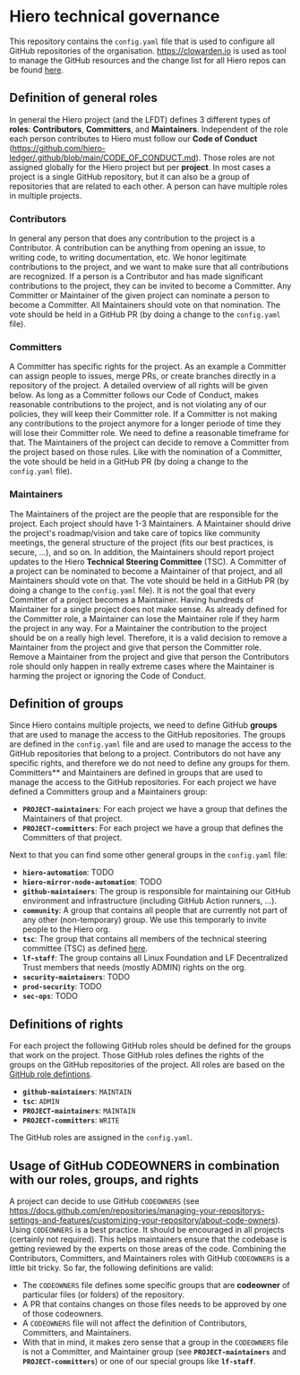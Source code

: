 # Hiero technical governance

This repository contains the `config.yaml` file that is used to configure all GitHub repositories of the organisation.
https://clowarden.io is used as tool to manage the GitHub resources and the change list for all Hiero repos can be found [here](https://clowarden.io/audit/?organization=LFDT-Hiero).

## Definition of general roles

In general the Hiero project (and the LFDT) defines 3 different types of **roles**: **Contributors**, **Committers**, and **Maintainers**.
Independent of the role each person contributes to Hiero must follow our **Code of Conduct** (https://github.com/hiero-ledger/.github/blob/main/CODE_OF_CONDUCT.md).
Those roles are not assigned globally for the Hiero project but per **project**.
In most cases a project is a single GitHub repository, but it can also be a group of repositories that are related to each other.
A person can have multiple roles in multiple projects.

### Contributors
In general any person that does any contribution to the project is a Contributor.
A contribution can be anything from opening an issue, to writing code, to writing documentation, etc.
We honor legitimate contributions to the project, and we want to make sure that all contributions are recognized.
If a person is a Contributor and has made significant contributions to the project, they can be invited to become a Committer.
Any Committer or Maintainer of the given project can nominate a person to become a Committer.
All Maintainers should vote on that nomination.
The vote should be held in a GitHub PR (by doing a change to the `config.yaml` file).

### Committers
A Committer has specific rights for the project.
As an example a Committer can assign people to issues, merge PRs, or create branches directly in a repository of the project.
A detailed overview of all rights will be given below.
As long as a Committer follows our Code of Conduct, makes reasonable contributions to the project,
and is not violating any of our policies, they will keep their Committer role.
If a Committer is not making any contributions to the project anymore for a longer periode of time they will lose their Committer role.
We need to define a reasonable timeframe for that.
The Maintainers of the project can decide to remove a Committer from the project based on those rules.
Like with the nomination of a Committer, the vote should be held in a GitHub PR (by doing a change to the `config.yaml` file). 

### Maintainers
The Maintainers of the project are the people that are responsible for the project.
Each project should have 1-3 Maintainers.
A Maintainer should drive the project's roadmap/vision and take care of topics like community meetings,
the general structure of the project (fits our best practices, is secure, ...), and so on.
In addition, the Maintainers should report project updates to the Hiero **Technical Steering Committee** (TSC).
A Committer of a project can be nominated to become a Maintainer of that project, and all Maintainers should vote on that.
The vote should be held in a GitHub PR (by doing a change to the `config.yaml` file).
It is not the goal that every Committer of a project becomes a Maintainer.
Having hundreds of Maintainer for a single project does not make sense.
As already defined for the Committer role, a Maintainer can lose the Maintainer role if they harm the project in any way.
For a Maintainer the contribution to the project should be on a really high level.
Therefore, it is a valid decision to remove a Maintainer from the project and give that person the Committer role.
Remove a Maintainer from the project and give that person the Contributors role should only happen in
really extreme cases where the Maintainer is harming the project or ignoring the Code of Conduct.

## Definition of groups

Since Hiero contains multiple projects, we need to define GitHub **groups** that are used to manage the access to the GitHub repositories.
The groups are defined in the `config.yaml` file and are used to manage the access to the GitHub repositories that belong to a project.
Contributors do not have any specific rights, and therefore we do not need to define any groups for them.
Committers** and Maintainers are defined in groups that are used to manage the access to the GitHub repositories.
For each project we have defined a Committers group and a Maintainers group: 

- **`PROJECT-maintainers`**: For each project we have a group that defines the Maintainers of that project.
- **`PROJECT-committers`**: For each project we have a group that defines the Committers of that project.

Next to that you can find some other general groups in the `config.yaml` file:

- **`hiero-automation`**: TODO
- **`hiero-mirror-node-automation`**: TODO
- **`github-maintainers`**: The group is responsible for maintaining our GitHub environment and infrastructure (including GitHub Action runners, ...).
- **`community`**: A group that contains all people that are currently not part of any other (non-temporary) group.
  We use this temporarly to invite people to the Hiero org.
- **`tsc`**: The group that contains all members of the technical steering committee (TSC) as defined [here](https://github.com/hiero-ledger/tsc).
- **`lf-staff`**: The group contains all Linux Foundation and LF Decentralized Trust members that needs (mostly ADMIN) rights on the org.
- **`security-maintainers`**: TODO
- **`prod-security`**: TODO
- **`sec-ops`**: TODO

## Definitions of rights

For each project the following GitHub roles should be defined for the groups that work on the project.
Those GitHub roles defines the rights of the groups on the GitHub repositories of the project.
All roles are based on the [GitHub role defintions](https://docs.github.com/en/organizations/managing-user-access-to-your-organizations-repositories/managing-repository-roles/repository-roles-for-an-organization).

- **`github-maintainers`**: `MAINTAIN`
- **`tsc`**: `ADMIN`
- **`PROJECT-maintainers`**: `MAINTAIN`
- **`PROJECT-committers`**: `WRITE`

The GitHub roles are assigned in the `config.yaml`.

## Usage of GitHub CODEOWNERS in combination with our roles, groups, and rights

A project can decide to use GitHub `CODEOWNERS` (see https://docs.github.com/en/repositories/managing-your-repositorys-settings-and-features/customizing-your-repository/about-code-owners).
Using `CODEOWNERS` is a best practice.
It should be encouraged in all projects (certainly not required).
This helps maintainers ensure that the codebase is getting reviewed by the experts on those areas of the code.
Combining the Contributors, Committers, and Maintainers roles with GitHub `CODEOWNERS` is a little bit tricky.
So far, the following definitions are valid:

- The `CODEOWNERS` file defines some specific groups that are **codeowner** of particular files (or folders) of the repository.
- A PR that contains changes on those files needs to be approved by one of those codeowners.
- A `CODEOWNERS` file will not affect the definition of Contributors, Committers, and Maintainers.
- With that in mind, it makes zero sense that a group in the `CODEOWNERS` file is not a Committer, and Maintainer group
  (see **`PROJECT-maintainers`** and **`PROJECT-committers`**) or one of our special groups like **`lf-staff`**.
